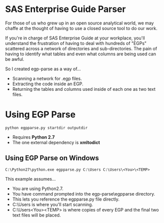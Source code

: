 # SAS Enterprise Guide Parser

For those of us who grew up in an open source analytical world, we may chaffe at the thought of having to use a closed source tool to do our work.

If you're in charge of SAS Enterprise Guide at your workplace, you'll understand the frustration of having to deal with hundreds of "EGPs" scattered across a network of directories and sub-directories.  The pain of having to identify what tables and even what columns are being used can be awful.

So I created egp-parse as a way of...
* Scanning a network for .egp files.
* Extracting the code inside an EGP.
* Returning the tables and columns used inside of each one as two text files.

# Using EGP Parse
    python egpparse.py startdir outputdir

* Requires **Python 2.7**
* The one external dependency is **xmltodict**

## Using EGP Parse on Windows

    C:\Python27\python.exe egpparse.py C:\Users C:\Users\<You>\<TEMP>

This example assumes...

* You are using Python2.7.
* You have command prompted into the egp-parse\egpparse directory.
 * This lets you reference the egpparse.py file directly.
* C:\Users is where you'll start scanning.
* C:\Users\<You>\<TEMP> is where copies of every EGP and the final two text files will be placed.
